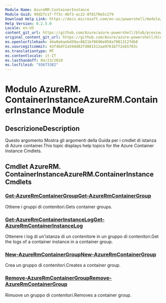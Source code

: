 ```yaml
---
Module Name: AzureRM.ContainerInstance
Module Guid: 99d2fc1f-ff3c-4bf3-ac22-8f81f0e5c279
Download Help Link: https://docs.microsoft.com/en-us/powershell/module/azurerm.containerinstance
Help Version: 0.2.5.0
Locale: en-US
content_git_url: https://github.com/Azure/azure-powershell/blob/preview/src/ResourceManager/ContainerInstance/Commands.ContainerInstance/help/AzureRM.ContainerInstance.md
original_content_git_url: https://github.com/Azure/azure-powershell/blob/preview/src/ResourceManager/ContainerInstance/Commands.ContainerInstance/help/AzureRM.ContainerInstance.md
ms.openlocfilehash: 44a0e6aebd59ac8821bf0690e058a7981312fdb8
ms.sourcegitcommit: 43f4bdf2a59dd82fd881512aa9761bf72eb5703c
ms.translationtype: MT
ms.contentlocale: it-IT
ms.lasthandoff: 04/23/2019
ms.locfileid: "93673382"
---
```

# <span data-ttu-id="3755e-101">Modulo AzureRM. ContainerInstance</span><span class="sxs-lookup"><span data-stu-id="3755e-101">AzureRM.ContainerInstance Module</span></span>
## <span data-ttu-id="3755e-102">Descrizione</span><span class="sxs-lookup"><span data-stu-id="3755e-102">Description</span></span>
<span data-ttu-id="3755e-103">Questo argomento Mostra gli argomenti della Guida per i cmdlet di istanza di Azure container.</span><span class="sxs-lookup"><span data-stu-id="3755e-103">This topic displays help topics for the Azure Container Instance Cmdlets.</span></span>

## <span data-ttu-id="3755e-104">Cmdlet AzureRM. ContainerInstance</span><span class="sxs-lookup"><span data-stu-id="3755e-104">AzureRM.ContainerInstance Cmdlets</span></span>
### [<span data-ttu-id="3755e-105">Get-AzureRmContainerGroup</span><span class="sxs-lookup"><span data-stu-id="3755e-105">Get-AzureRmContainerGroup</span></span>](Get-AzureRmContainerGroup.md)
<span data-ttu-id="3755e-106">Ottiene i gruppi di contenitori.</span><span class="sxs-lookup"><span data-stu-id="3755e-106">Gets container groups.</span></span>

### [<span data-ttu-id="3755e-107">Get-AzureRmContainerInstanceLog</span><span class="sxs-lookup"><span data-stu-id="3755e-107">Get-AzureRmContainerInstanceLog</span></span>](Get-AzureRmContainerInstanceLog.md)
<span data-ttu-id="3755e-108">Ottenere i log di un'istanza di un contenitore in un gruppo di contenitori.</span><span class="sxs-lookup"><span data-stu-id="3755e-108">Get the logs of a container instance in a container group.</span></span>

### [<span data-ttu-id="3755e-109">New-AzureRmContainerGroup</span><span class="sxs-lookup"><span data-stu-id="3755e-109">New-AzureRmContainerGroup</span></span>](New-AzureRmContainerGroup.md)
<span data-ttu-id="3755e-110">Crea un gruppo di contenitori.</span><span class="sxs-lookup"><span data-stu-id="3755e-110">Creates a container group.</span></span>

### [<span data-ttu-id="3755e-111">Remove-AzureRmContainerGroup</span><span class="sxs-lookup"><span data-stu-id="3755e-111">Remove-AzureRmContainerGroup</span></span>](Remove-AzureRmContainerGroup.md)
<span data-ttu-id="3755e-112">Rimuove un gruppo di contenitori.</span><span class="sxs-lookup"><span data-stu-id="3755e-112">Removes a container group.</span></span>

